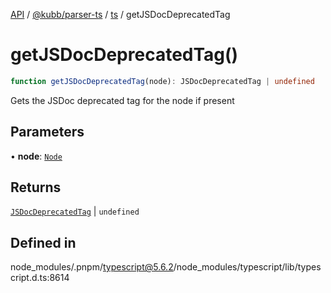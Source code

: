 [API](../../../../../packages.md) / [@kubb/parser-ts](../../../index.md) / [ts](../index.md) / getJSDocDeprecatedTag

# getJSDocDeprecatedTag()

```ts
function getJSDocDeprecatedTag(node): JSDocDeprecatedTag | undefined
```

Gets the JSDoc deprecated tag for the node if present

## Parameters

• **node**: [`Node`](../interfaces/Node.md)

## Returns

[`JSDocDeprecatedTag`](../interfaces/JSDocDeprecatedTag.md) \| `undefined`

## Defined in

node\_modules/.pnpm/typescript@5.6.2/node\_modules/typescript/lib/typescript.d.ts:8614

